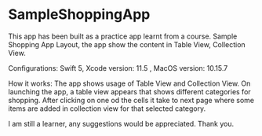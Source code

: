 # SampleShoppingApp
This app has been built as a practice app learnt from a course. 
Sample Shopping App Layout, the app show the content in Table View, Collection View.

Configurations: 
Swift 5, Xcode version: 11.5 , MacOS version: 10.15.7

How it works:
The app shows usage of Table View and Collection View.
On launching the app, a table view appears that shows different categories for shopping. 
After clicking on one od the cells it take to next page where some items are added in collection view for that selected category.

I am still a learner, any suggestions would be appreciated. Thank you.
